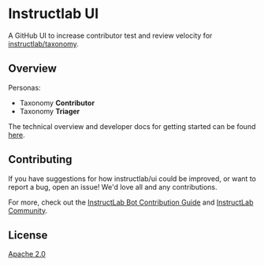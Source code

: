 # Instructlab UI

A GitHub UI to increase contributor test and review velocity for
[instructlab/taxonomy](https://github.com/instructlab/taxonomy).

## Overview

Personas:

- Taxonomy **Contributor**
- Taxonomy **Triager**

The technical overview and developer docs for getting started can be found [here](docs/development.md).

## Contributing

If you have suggestions for how instructlab/ui could be improved, or want to
report a bug, open an issue! We'd love all and any contributions.

For more, check out the [InstructLab Bot Contribution Guide](CONTRIBUTING.md)
and [InstructLab
Community](https://github.com/instructlab/community/blob/main/CONTRIBUTING.md).

## License

[Apache 2.0](LICENSE)
